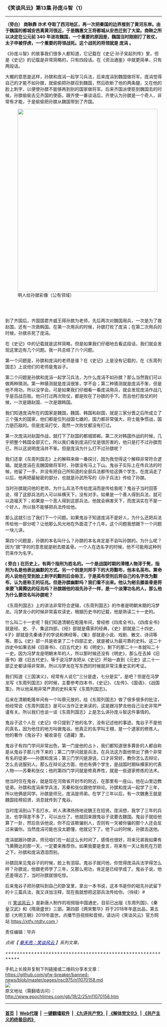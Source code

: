 ### 《笑谈风云》第13集 孙庞斗智（1）
------------------------

<p>
 <strong>
  （旁白）
 </strong>
 <strong>
  商鞅靠
 </strong>
 <strong>
  诈术
 </strong>
 <strong>
  夺取了西河地区，再一次把秦国的边界推到了黄河东岸。由于魏国的都城安邑离黄河很近，于是魏惠文王将都城从安邑迁到了大梁。商鞅之所以决定在公元前
 </strong>
 <strong>
  340
 </strong>
 <strong>
  年进攻魏国，一个重要的原因是，魏国当时刚刚打了败仗，太子申被俘虏，一个重要的将领战死。这个战死的将领就是
 </strong>
 <strong>
  庞涓
 </strong>
 <strong>
  。
 </strong>
</p>
<p>
 《孙庞斗智》的故事我们很多人都知道，它记载在《史记‧孙子吴起列传》里，但是《史记》的记载是非常简略的，只有四段话。在《资治通鉴》中就更简单，只有两段话。
</p>
<p>
 大概的意思是这样，孙膑和庞涓一起学习兵法，后来庞涓到魏国做将军。庞涓觉得自己的才能不如孙膑，就偷偷把孙膑召到魏国，然后砍断了他的两条腿，又在他的脸上刺字，以便使孙膑不能够再到别的国家做将军。后来齐国派使臣到魏国去的时候，孙膑偷偷去见齐国的使臣。跟齐使一番谈话后，齐使认为孙膑是一个奇人，非常有才能，于是偷偷把孙膑从魏国带到了齐国。
</p>
<figure class="wp-caption aligncenter" id="attachment_11070259" style="width: 450px">
 <a href="http://i.epochtimes.com/assets/uploads/2019/02/1902251005091456.jpg">
  <img alt="" class="wp-image-11070259" height="587" src="http://i.epochtimes.com/assets/uploads/2019/02/1902251005091456-600x782.jpg" width="450"/>
 </a>
 <br/><figcaption class="wp-caption-text">
  明人绘孙膑彩像（公有领域）
 </figcaption><br/>
</figure><br/>
<p>
 到了齐国后，齐国国君齐威王拜孙膑为老师，先后两次对魏国用兵，一次是为了救赵国，还有一次救韩国。在第一次用兵的时候，孙膑打败了庞涓；在第二次用兵的时候，孙膑杀死了庞涓。
</p>
<p>
 在《史记》中的记载就是这样简略，但是如果我们仔细地去看这段话，我们就会发现这里边有几个问题。我一共总结了六个问题。
</p>
<p>
 第一个问题是，孙膑和庞涓的老师是谁？在《史记》上是没有记载的，在《东周列国志》上说他们的老师是鬼谷子。
</p>
<p>
 第二个问题是孙膑和庞涓一起学习兵法，为什么庞涓不如孙膑？那么当然我们可以做两种猜测。第一种猜测就是庞涓很笨，学不会；第二种猜测就是庞涓不笨，但是他不用功，所以没学会。可是如果我们仔细看一看庞涓用兵，就会发现庞涓作战几乎是百战百胜。他只打过两次败仗，都是败在了孙膑的手下。而且他打胜仗的时候，一次是跟赵国、一次是跟韩国。
</p>
<p>
 我们知道庞涓所在的国家是魏国，魏国、韩国和赵国，就是三家分晋之后所成立了三个强大的国家，他们都是位列战国七雄的，国力都非常强大，将士能争惯战，国力是匹敌的。但是庞涓打仗，竟然一次败仗都没有打过。
</p>
<p>
 第一次庞涓对赵国作战，就打下了赵国的都城邯郸。第二次对韩国作战的时候，几乎把整个韩国全部灭亡。所以我们看到庞涓打仗是很厉害的，他只是打不过孙膑而已，所以这说明庞涓并不笨。但是庞涓为什么打不过孙膑呢？
</p>
<p>
 我们还拿《东周列国志》上的解释来做一番探讨，因为我觉得这个解释非常符合逻辑。就是庞涓在去魏国做将军时，孙膑没有马上下山。鬼谷子实际上在传兵法的时候，他留了一手，并没有把自己所知道的全部兵法都传给这俩个学生。在庞涓走了以后，他再把最秘密的部分，也就是孙武所写的《孙子兵法》传给了孙膑。
</p>
<p>
 当时孙膑就问他的老师，为什么兵法不传给庞涓而是传给我呢？鬼谷子当时回答说，得了这部兵法的人可以纵横天下，没有对手。如果是一个善人得到兵法，就可以造福天下；如果是一个恶人得到这部兵法，他就会祸害天下，而庞涓实在不是一个好人，所以我不能够把兵法传给他。
</p>
<p>
 那么这就引岀了我们下一个问题。如果鬼谷子知道庞涓不是好人，为什么还把兵法传给他一部分呢？让他那么风光地在外面混了十几年。这个问题我想跟下一个问题一块儿讲。
</p>
<p>
 第四个问题是，孙膑的本名叫什么？孙膑的本名肯定是不会叫孙膑的。为什么呢？因为“膑”字的的意思就是剜去膝盖骨。一个人在选名字的时候，他不可能用这种刑罚来作为名字。
</p>
<p>
 <strong>
  (
 </strong>
 <strong>
  旁白
 </strong>
 <strong>
  )
 </strong>
 <strong>
  在历史上，有两个指刑为姓名的。一个是战国时期的滑稽人物淳于髡，指刑为名是他表达幽默的方式。另一个则是刘邦手下的大将黥布，他本名英布。算命的人说他在受到脸上刺字的黥刑后会称王，于是英布受刑后将自己的名字改为黥布，认为是称王的征兆。但是孙膑幽默吗？我们看不出来。他认为剜去膝盖骨是将来要飞黄腾达的征兆吗？孙膑跟他的祖先孙子一样，是一个淡薄功名的人，那么他为什么要改名叫孙膑呢？
 </strong>
</p>
<p>
 《东周列国志》上的讲法非常符合逻辑，《东周列国志》的作者是明朝末期的冯梦龙。冯梦龙小的时候非常喜欢读史，根据历史书的记载，他是熟读二十一史的。
</p>
<p>
 什么叫二十一史呢？我们知道清朝在乾隆年间，曾经修《四库全书》。《四库全书》就是经、史、子、集这四部。《经》部就是儒家的经典，《史》部就是二十四史，《子》部就是先秦诸子的学说和佛经等，《集》部就是小说、戏剧、散文、诗词等等。那么《史》部一共是收录了二十四部正史，就是被认为最可靠的史料。这二十四史中如果去掉《旧唐书》、《旧五代史》和《明史》，剩下的那二十一本就叫二十一史。因为冯梦龙是明朝末年的人，所以那时候还没有《明史》，那么在去掉《旧唐书》跟《旧五代史》，等于说冯梦龙把从《史记》开始一直到《元史》这二十一部正史都读得非常熟，所以冯梦龙在写东西的时候就非常注重史实的考证。
</p>
<p>
 我们知道《三国演义》，经常有人说它“三分是虚，七分是实”，是吧？但是在冯梦龙写《东周列国志》的时候，主要参考四本书，《史记》、《左传》、《国语》、《战国策》，所以他采用非常严肃的史料来写《东周列国志》。
</p>
<p>
 后来在清朝乾隆年间有一个叫蔡元放的，给《东周列国志》做了很多很多的批注，他经常说《东周列国志》是可以当作正史来读的，这是跟冯梦龙他自己治史非常严谨有关。所以我们也谈一谈《东周列国志》上是怎么讲孙庞斗智这件事情的。
</p>
<p>
 鬼谷子这个人在《史记》中只提到了他的名字，没有记述他的事迹。鬼谷子不是他的真名，因为他住的地方叫做鬼谷。他真正的名字叫王栩，是一个道家的修炼人。他的著作《鬼谷子》被收录在《道藏》里。
</p>
<p>
 鬼谷子有四门学问非常出色，第一门是他的占卜，我们都知道很多算卦的人都自称是从鬼谷子那儿传下来的；第二门学问就是兵法，在兵法这方面他带出了俩个非常有名的徒弟——孙膑和庞涓；第三门学问是游说，口才非常好，教你怎么去辩论，怎么去说服别人。那么在辩论这方面，他也有俩个学生，是战国时期纵横家的代表人物——苏秦和张仪；他的第四门学问就是修真养性，就是一些道家修炼的法术。
</p>
<p>
 他当时住在鬼谷，就是现在河南省开封市的附近，在那里有一座山。他在山里边教徒弟。孙膑和庞涓来学兵法，苏秦和张仪跟他学辩论。孙膑和庞涓一起学了三年，所以他俩是同学。孙膑是师兄，庞涓是师弟。在学了三年以后，有一次魏惠王就是魏国挂榜招贤，消息就传到了鬼谷。
</p>
<p>
 当时庞涓到山下去打水，听人沸沸扬扬地说魏王在招贤。庞涓想，我学了三年的兵法，也学得差不多了，可以出仕了。他就回来跟鬼谷子说要去魏国。鬼谷子就给他算了一卦，然后告诉他说，你不应该欺骗别人，否则有一天被你骗的那个人还会反过来骗你。当然庞涓可能也没太聼懂，他就记下了。他下山的时候，孙膑去送他。
</p>
<p>
 庞涓就跟孙膑讲，师兄咱们在一起这么长时间了，感情也很好，将来兄弟我如果有飞黄腾达的那一天，一定要来推荐你。如果我要是食言，将来有一天让我死在万箭之下。孙膑和庞涓洒泪而别。
</p>
<p>
 孙膑回来见鬼谷子的时候，脸上有泪容。鬼谷子就问他，你觉得庞涓兵法学得怎么样？孙膑说，他跟老师学了三年，又那么用功，肯定是已经学成了。鬼谷子说，他还差得远了，当时孙膑就很吃惊。
</p>
<p>
 后来鬼谷子把孙膑叫到自己的卧室里，拿出一本书说，这本书是你的祖先孙武留下的十三篇兵法，我又详加注释，现在我就想把这部兵法传给你。（待续）#
</p>
<p>
 （《
 <a href="http://www.epochtimes.com/gb/tag/%E7%AC%91%E8%B0%88%E9%A3%8E%E4%BA%91.html">
  笑谈风云
 </a>
 》是新唐人制作的视频版中国通史，目前已出版《东周列国》、《秦皇汉武》和《隋唐盛世》三部。第四部《两宋繁华》将于2018年年底出品，第五部《大明王朝》2019年面世。点播节目视频和音频，请访问《笑谈风云》官方网站
 <a href="https://xtfy.ntdtv.com" rel="noopener noreferrer" target="_blank">
  https://xtfy.ntdtv.com
 </a>
 ）
</p>
<p>
 责任编辑：毕卉
</p>
<p>
 <em>
  点阅【
  <span style="color: #000080;">
   <a href="http://www.epochtimes.com/gb/tag/%E7%AB%A0%E5%A4%A9%E4%BA%AE%EF%BC%9A%E7%AC%91%E8%AB%87%E9%A2%A8%E9%9B%B2.html" style="color: #000080;">
    章天亮：笑谈风云
   </a>
  </span>
  】系列文章。
 </em>
</p>

+++++++++++++++++++++++++++++++++++++++++++++++++++++++++++<br/><br/>
手机上长按并复制下列链接或二维码分享本文章：<br/>
https://github.com/gfw-breaker/banned-news/blob/master/pages/nsc975/n11070158.md <br/>
<a href='https://github.com/gfw-breaker/banned-news/blob/master/pages/nsc975/n11070158.md'><img src='https://github.com/gfw-breaker/banned-news/blob/master/pages/nsc975/n11070158.md.png'/></a> <br/>
原文地址（需翻墙访问）：http://www.epochtimes.com/gb/19/2/25/n11070158.htm


------------------------
#### [首页](https://github.com/gfw-breaker/banned-news/blob/master/README.md) &nbsp;|&nbsp; [Web代理](https://github.com/labour-camp/helloworld) &nbsp;|&nbsp; [一键翻墙软件](https://github.com/gfw-breaker/nogfw/blob/master/README.md) &nbsp;| [《九评共产党》](https://github.com/gfw-breaker/9ping.md/blob/master/README.md#九评之一评共产党是什么) | [《解体党文化》](https://github.com/gfw-breaker/jtdwh.md/blob/master/README.md) | [《共产主义的终极目的》](https://github.com/gfw-breaker/gczydzjmd.md/blob/master/README.md)

